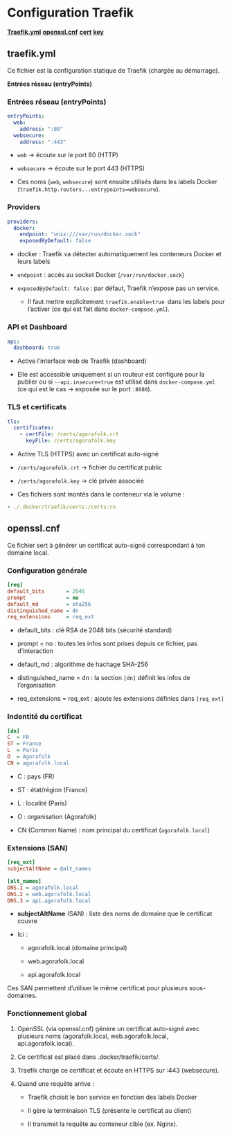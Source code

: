 # Configuration Traefik

**[Traefik.yml](/Agorafolk-CI-CD-Documentation/docker/traefik/traefik.yml)**
**[openssl.cnf](/Agorafolk-CI-CD-Documentation/docker/traefik/traefik.yml)**
**[cert](/Agorafolk-CI-CD-Documentation/docker/traefik/certs/agorafolk.crt)**
**[key](/Agorafolk-CI-CD-Documentation/docker/traefik/certs/agorafolk.key)**

## traefik.yml

Ce fichier est la configuration statique de Traefik (chargée au démarrage).

**Entrées réseau (entryPoints)**

### Entrées réseau (entryPoints)

```yaml
entryPoints:
  web:
    address: ":80"
  websecure:
    address: ":443"
```

- `web` → écoute sur le port 80 (HTTP)

- `websecure` → écoute sur le port 443 (HTTPS)

- Ces noms (`web`, `websecure`) sont ensuite utilisés dans les labels Docker (`traefik.http.routers...entrypoints=websecure`).

### Providers

```yaml
providers:
  docker:
    endpoint: "unix:///var/run/docker.sock"
    exposedByDefault: false
```

- docker : Traefik va détecter automatiquement les conteneurs Docker et leurs labels

- `endpoint` : accès au socket Docker (`/var/run/docker.sock`)

- `exposedByDefault: false` : par défaut, Traefik n’expose pas un service.

  - Il faut mettre explicitement `traefik.enable=true `dans les labels pour l’activer (ce qui est fait dans `docker-compose.yml`).

### API et Dashboard

```yaml
api:
  dashboard: true
```

- Active l’interface web de Traefik (dashboard)

- Elle est accessible uniquement si un routeur est configuré pour la publier ou si `--api.insecure=true` est utilisé dans `docker-compose.yml` (ce qui est le cas → exposée sur le port `:8080`).

### TLS et certificats

```yaml
tls:
  certificates:
    - certFile: /certs/agorafolk.crt
      keyFile: /certs/agorafolk.key
```

- Active TLS (HTTPS) avec un certificat auto-signé

- `/certs/agorafolk.crt` → fichier du certificat public

- `/certs/agorafolk.key` → clé privée associée

- Ces fichiers sont montés dans le conteneur via le volume :

```yaml
- ./.docker/traefik/certs:/certs:ro
```

## openssl.cnf

Ce fichier sert à générer un certificat auto-signé correspondant à ton domaine local.

### Configuration générale

```ini
[req]
default_bits       = 2048
prompt             = no
default_md         = sha256
distinguished_name = dn
req_extensions     = req_ext
```

- default_bits : clé RSA de 2048 bits (sécurité standard)

- prompt = no : toutes les infos sont prises depuis ce fichier, pas d’interaction

- default_md : algorithme de hachage SHA-256

- distinguished_name = dn : la section `[dn]` définit les infos de l’organisation

- req_extensions = req_ext : ajoute les extensions définies dans `[req_ext]`

### Indentité du certificat

```ini
[dn]
C  = FR
ST = France
L  = Paris
O  = Agorafolk
CN = agorafolk.local
```

- C : pays (FR)

- ST : état/région (France)

- L : localité (Paris)

- O : organisation (Agorafolk)

- CN (Common Name) : nom principal du certificat (`agorafolk.local`)

### Extensions (SAN)

```ini
[req_ext]
subjectAltName = @alt_names

[alt_names]
DNS.1 = agorafolk.local
DNS.2 = web.agorafolk.local
DNS.3 = api.agorafolk.local
```

- **subjectAltName** (SAN) : liste des noms de domaine que le certificat couvre

- Ici :

  - agorafolk.local (domaine principal)

  - web.agorafolk.local

  - api.agorafolk.local

Ces SAN permettent d’utiliser le même certificat pour plusieurs sous-domaines.

### Fonctionnement global

1. OpenSSL (via openssl.cnf) génère un certificat auto-signé avec plusieurs noms (agorafolk.local, web.agorafolk.local, api.agorafolk.local).

2. Ce certificat est placé dans .docker/traefik/certs/.

3. Traefik charge ce certificat et écoute en HTTPS sur :443 (websecure).

4. Quand une requête arrive :

   - Traefik choisit le bon service en fonction des labels Docker

   - Il gère la terminaison TLS (présente le certificat au client)

   - Il transmet la requête au conteneur cible (ex. Nginx).
